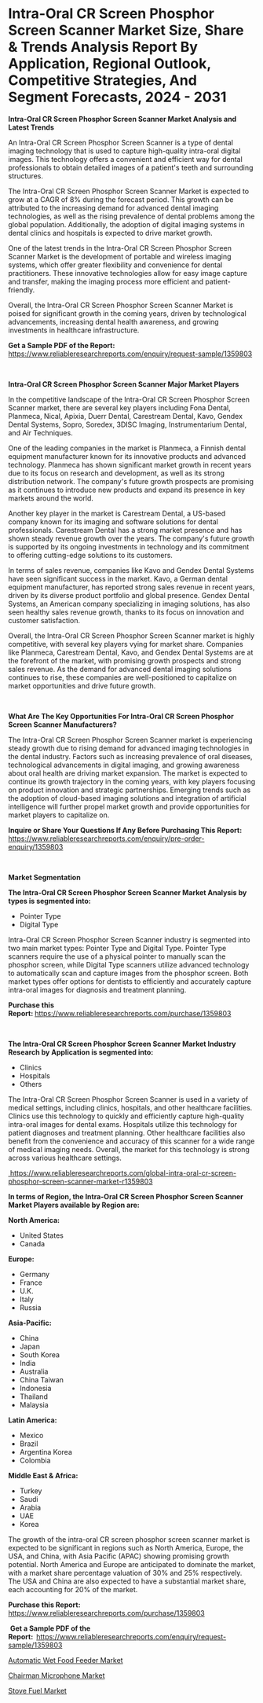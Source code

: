 <p><h1>Intra-Oral CR Screen Phosphor Screen Scanner Market Size, Share & Trends Analysis Report By Application, Regional Outlook, Competitive Strategies, And Segment Forecasts, 2024 - 2031</h1></p><p><strong>Intra-Oral CR Screen Phosphor Screen Scanner Market Analysis and Latest Trends</strong></p>
<p><p>An Intra-Oral CR Screen Phosphor Screen Scanner is a type of dental imaging technology that is used to capture high-quality intra-oral digital images. This technology offers a convenient and efficient way for dental professionals to obtain detailed images of a patient's teeth and surrounding structures.</p><p>The Intra-Oral CR Screen Phosphor Screen Scanner Market is expected to grow at a CAGR of 8% during the forecast period. This growth can be attributed to the increasing demand for advanced dental imaging technologies, as well as the rising prevalence of dental problems among the global population. Additionally, the adoption of digital imaging systems in dental clinics and hospitals is expected to drive market growth.</p><p>One of the latest trends in the Intra-Oral CR Screen Phosphor Screen Scanner Market is the development of portable and wireless imaging systems, which offer greater flexibility and convenience for dental practitioners. These innovative technologies allow for easy image capture and transfer, making the imaging process more efficient and patient-friendly.</p><p>Overall, the Intra-Oral CR Screen Phosphor Screen Scanner Market is poised for significant growth in the coming years, driven by technological advancements, increasing dental health awareness, and growing investments in healthcare infrastructure.</p></p>
<p><strong>Get a Sample PDF of the Report:&nbsp;</strong> <a href="https://www.reliableresearchreports.com/enquiry/request-sample/1359803">https://www.reliableresearchreports.com/enquiry/request-sample/1359803</a></p>
<p>&nbsp;</p>
<p><strong>Intra-Oral CR Screen Phosphor Screen Scanner Major Market Players</strong></p>
<p><p>In the competitive landscape of the Intra-Oral CR Screen Phosphor Screen Scanner market, there are several key players including Fona Dental, Planmeca, Nical, Apixia, Duerr Dental, Carestream Dental, Kavo, Gendex Dental Systems, Sopro, Soredex, 3DISC Imaging, Instrumentarium Dental, and Air Techniques.</p><p>One of the leading companies in the market is Planmeca, a Finnish dental equipment manufacturer known for its innovative products and advanced technology. Planmeca has shown significant market growth in recent years due to its focus on research and development, as well as its strong distribution network. The company's future growth prospects are promising as it continues to introduce new products and expand its presence in key markets around the world.</p><p>Another key player in the market is Carestream Dental, a US-based company known for its imaging and software solutions for dental professionals. Carestream Dental has a strong market presence and has shown steady revenue growth over the years. The company's future growth is supported by its ongoing investments in technology and its commitment to offering cutting-edge solutions to its customers.</p><p>In terms of sales revenue, companies like Kavo and Gendex Dental Systems have seen significant success in the market. Kavo, a German dental equipment manufacturer, has reported strong sales revenue in recent years, driven by its diverse product portfolio and global presence. Gendex Dental Systems, an American company specializing in imaging solutions, has also seen healthy sales revenue growth, thanks to its focus on innovation and customer satisfaction.</p><p>Overall, the Intra-Oral CR Screen Phosphor Screen Scanner market is highly competitive, with several key players vying for market share. Companies like Planmeca, Carestream Dental, Kavo, and Gendex Dental Systems are at the forefront of the market, with promising growth prospects and strong sales revenue. As the demand for advanced dental imaging solutions continues to rise, these companies are well-positioned to capitalize on market opportunities and drive future growth.</p></p>
<p>&nbsp;</p>
<p><strong>What Are The Key Opportunities For Intra-Oral CR Screen Phosphor Screen Scanner Manufacturers?</strong></p>
<p><p>The Intra-Oral CR Screen Phosphor Screen Scanner market is experiencing steady growth due to rising demand for advanced imaging technologies in the dental industry. Factors such as increasing prevalence of oral diseases, technological advancements in digital imaging, and growing awareness about oral health are driving market expansion. The market is expected to continue its growth trajectory in the coming years, with key players focusing on product innovation and strategic partnerships. Emerging trends such as the adoption of cloud-based imaging solutions and integration of artificial intelligence will further propel market growth and provide opportunities for market players to capitalize on.</p></p>
<p><strong>Inquire or Share Your Questions If Any Before Purchasing This Report:</strong> <a href="https://www.reliableresearchreports.com/enquiry/pre-order-enquiry/1359803">https://www.reliableresearchreports.com/enquiry/pre-order-enquiry/1359803</a></p>
<p>&nbsp;</p>
<p><strong>Market Segmentation</strong></p>
<p><strong>The Intra-Oral CR Screen Phosphor Screen Scanner Market Analysis by types is segmented into:</strong></p>
<p><ul><li>Pointer Type</li><li>Digital Type</li></ul></p>
<p><p>Intra-Oral CR Screen Phosphor Screen Scanner industry is segmented into two main market types: Pointer Type and Digital Type. Pointer Type scanners require the use of a physical pointer to manually scan the phosphor screen, while Digital Type scanners utilize advanced technology to automatically scan and capture images from the phosphor screen. Both market types offer options for dentists to efficiently and accurately capture intra-oral images for diagnosis and treatment planning.</p></p>
<p><strong>Purchase this Report:&nbsp;</strong><a href="https://www.reliableresearchreports.com/purchase/1359803">https://www.reliableresearchreports.com/purchase/1359803</a></p>
<p>&nbsp;</p>
<p><strong>The Intra-Oral CR Screen Phosphor Screen Scanner Market Industry Research by Application is segmented into:</strong></p>
<p><ul><li>Clinics</li><li>Hospitals</li><li>Others</li></ul></p>
<p><p>The Intra-Oral CR Screen Phosphor Screen Scanner is used in a variety of medical settings, including clinics, hospitals, and other healthcare facilities. Clinics use this technology to quickly and efficiently capture high-quality intra-oral images for dental exams. Hospitals utilize this technology for patient diagnoses and treatment planning. Other healthcare facilities also benefit from the convenience and accuracy of this scanner for a wide range of medical imaging needs. Overall, the market for this technology is strong across various healthcare settings.</p></p>
<p><a href="https://www.reliableresearchreports.com/global-intra-oral-cr-screen-phosphor-screen-scanner-market-r1359803">&nbsp;https://www.reliableresearchreports.com/global-intra-oral-cr-screen-phosphor-screen-scanner-market-r1359803</a></p>
<p><strong>In terms of Region, the Intra-Oral CR Screen Phosphor Screen Scanner Market Players available by Region are:</strong></p>
<p>
    <p> <strong> North America: </strong>
        <ul>
            <li>United States</li>
            <li>Canada</li>
        </ul>
        </p> 
    <p> <strong> Europe: </strong>
        <ul>
            <li>Germany</li>
            <li>France</li>
            <li>U.K.</li>
            <li>Italy</li>
            <li>Russia</li>
        </ul>
        </p> 
    <p> <strong> Asia-Pacific: </strong>
        <ul>
            <li>China</li>
            <li>Japan</li>
            <li>South Korea</li>
            <li>India</li>
            <li>Australia</li>
            <li>China Taiwan</li>
            <li>Indonesia</li>
            <li>Thailand</li>
            <li>Malaysia</li>
        </ul>
        </p> 
    <p> <strong> Latin America: </strong>
        <ul>
            <li>Mexico</li>
            <li>Brazil</li>
            <li>Argentina Korea</li>
            <li>Colombia</li>
        </ul>
        </p> 
    <p> <strong> Middle East & Africa: </strong>
        <ul>
            <li>Turkey</li>
            <li>Saudi</li>
            <li>Arabia</li>
            <li>UAE</li>
            <li>Korea</li>
        </ul>
    </p>
    </p>
<p><p>The growth of the intra-oral CR screen phosphor screen scanner market is expected to be significant in regions such as North America, Europe, the USA, and China, with Asia Pacific (APAC) showing promising growth potential. North America and Europe are anticipated to dominate the market, with a market share percentage valuation of 30% and 25% respectively. The USA and China are also expected to have a substantial market share, each accounting for 20% of the market.</p></p>
<p><strong>Purchase this Report: </strong><a href="https://www.reliableresearchreports.com/purchase/1359803">https://www.reliableresearchreports.com/purchase/1359803</a></p>
<p>&nbsp;<strong>Get a Sample PDF of the Report:&nbsp;&nbsp;</strong><a href="https://www.reliableresearchreports.com/enquiry/request-sample/1359803">https://www.reliableresearchreports.com/enquiry/request-sample/1359803</a></p>
<p><strong></strong></p>
<p><p><a href="https://www.linkedin.com/pulse/automatic-wet-food-feeder-market-competitive-analysis-hu6cf">Automatic Wet Food Feeder Market</a></p><p><a href="https://www.linkedin.com/pulse/chairman-microphone-market-key-successful-business-strategy-odq8f">Chairman Microphone Market</a></p><p><a href="https://www.linkedin.com/pulse/stove-fuelnbspmarket-focuses-market-share-size-projected-8ds1f">Stove Fuel Market</a></p></p>